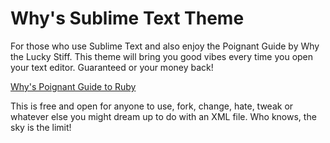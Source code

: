 # Why's Sublime Text Theme

For those who use Sublime Text and also enjoy the Poignant Guide by Why the Lucky Stiff. This theme will bring you good vibes every time you open your text editor. Guaranteed or your money back!

[Why's Poignant Guide to Ruby](https://poignant.guide/)

This is free and open for anyone to use, fork, change, hate, tweak or whatever else you might dream up to do with an XML file. Who knows, the sky is the limit!